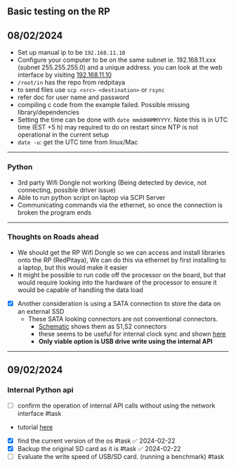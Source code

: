 

## Basic testing on the RP

## 08/02/2024

- Set up manual ip to be `192.168.11.10`
- Configure your computer to be on the same subnet ie. 192.168.11.xxx (subnet 255.255.255.0) and a unique address. you can look at the web interface by visiting [192.168.11.10](http://192.168.11.10)
- `/root/in` has the repo from redpitaya
- to send files use `scp <src> <destination>` or `rsync`
- refer doc for user name and password
- compiling c code from the example failed. Possible missing library/dependencies
- Setting the time can be done with `date mmddHHMMYYYY`. Note this is in UTC time (EST +5 h) may required to do on restart since NTP is not operational in the current setup
- `date -u`: get the UTC time from linux/Mac
---
### Python
- 3rd party Wifi Dongle not working (Being detected by device, not connecting, possible driver issue)
- Able to run python script on laptop via SCPI Server
- Communicating commands via the ethernet, so once the connection is broken the program ends

---
### Thoughts on Roads ahead
- We should get the RP Wifi Dongle so we can access and install libraries onto the RP (RedPitaya), We can do this via ethernet by first installing to a laptop, but this would make it easier
- It might be possible to run code off the processor on the board, but that would require looking into the hardware of the processor to ensure it would be capable of handling the data load
- [x] Another consideration is using a SATA connection to store the data on an external SSD
	- These SATA looking connectors are not conventional connectors. 
		- [Schematic](https://downloads.redpitaya.com/doc/Customer_Schematics_STEM122-16SDR_V1r1%28Series1%29.PDF) shows them as S1,S2 connectors
		- these seems to be useful for internal clock sync and shown [here](https://redpitaya.readthedocs.io/en/latest/appsFeatures/applications/streaming/appXCStreaming.html)
		- **Only viable option is USB drive write using the internal API**

---

## 09/02/2024

### Internal Python api

- [ ] confirm the operation of internal API calls without using the network interface #task
- tutorial [here](https://redpitaya.readthedocs.io/en/latest/appsFeatures/remoteControl/API_scripts.html)
- [x] find the current version of the os #task ✅ 2024-02-22
- [x] Backup the original SD card as it is #task ✅ 2024-02-22
- [ ] Evaluate the write speed of USB/SD card. (running a benchmark) #task
